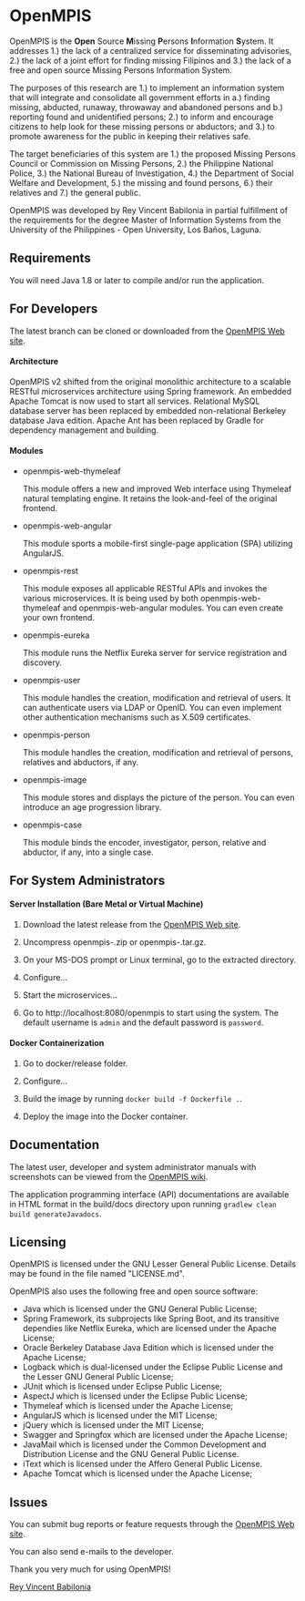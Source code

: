 ﻿# OpenMPIS

OpenMPIS is the **Open** Source **M**issing **P**ersons **I**nformation **S**ystem.
It addresses 1.) the lack of a centralized service for disseminating advisories,
2.) the lack of a joint effort for finding missing Filipinos and 3.) the lack of a
free and open source Missing Persons Information System.

The purposes of this research are 1.) to implement an information system
that will integrate and consolidate all government efforts in a.) finding
missing, abducted, runaway, throwaway and abandoned persons and b.)
reporting found and unidentified persons; 2.) to inform and encourage
citizens to help look for these missing persons or abductors; and 3.) to
promote awareness for the public in keeping their relatives safe.

The target beneficiaries of this system are 1.) the proposed Missing Persons
Council or Commission on Missing Persons, 2.) the Philippine National Police,
3.) the National Bureau of Investigation, 4.) the Department of Social
Welfare and Development, 5.) the missing and found persons, 6.) their
relatives and 7.) the general public.

OpenMPIS was developed by Rey Vincent Babilonia in partial fulfillment of
the requirements for the degree Master of Information Systems from the
University of the Philippines - Open University, Los Baños, Laguna.

## Requirements

You will need Java 1.8 or later to compile and/or run the application.

## For Developers

The latest branch can be cloned or downloaded from the [OpenMPIS Web site](https://github.com/rvbabilonia/openmpis).

#### Architecture

OpenMPIS v2 shifted from the original monolithic architecture to a scalable RESTful
microservices architecture using Spring framework. An embedded Apache Tomcat is now used to start all services.
Relational MySQL database server has
been replaced by embedded non-relational Berkeley database Java edition.
Apache Ant has been replaced by Gradle for dependency management and building.

#### Modules

* openmpis-web-thymeleaf

    This module offers a new and improved Web interface using Thymeleaf natural templating engine. It retains the 
    look-and-feel of the original frontend.

* openmpis-web-angular

    This module sports a mobile-first single-page application (SPA) utilizing AngularJS.
    
* openmpis-rest

    This module exposes all applicable RESTful APIs and invokes the various microservices. It is being used by both 
    openmpis-web-thymeleaf and openmpis-web-angular modules. You can even create your own frontend.
            
* openmpis-eureka

    This module runs the Netflix Eureka server for service registration and discovery.
    
* openmpis-user

    This module handles the creation, modification and retrieval of users. It can authenticate users via LDAP or 
    OpenID. You can even implement other authentication mechanisms such as X.509 certificates.
    
* openmpis-person

    This module handles the creation, modification and retrieval of persons, relatives and abductors, if any.
    
* openmpis-image

    This module stores and displays the picture of the person. You can even introduce an age progression library.
    
* openmpis-case

    This module binds the encoder, investigator, person, relative and abductor, if any, into a single case.

## For System Administrators

#### Server Installation (Bare Metal or Virtual Machine)

1. Download the latest release from the [OpenMPIS Web site](https://github.com/rvbabilonia/openmpis/releases).

2. Uncompress openmpis-<version>.zip or openmpis-<version>.tar.gz.

3. On your MS-DOS prompt or Linux terminal, go to the extracted directory.

4. Configure...

5. Start the microservices...

6. Go to http://localhost:8080/openmpis to start using the system. The default username is `admin` and the default 
password is `password`.

#### Docker Containerization

1. Go to docker/release folder.

2. Configure...

3. Build the image by running `docker build -f Dockerfile .`.

4. Deploy the image into the Docker container.
    
## Documentation

The latest user, developer and system administrator manuals with screenshots can be viewed from the
[OpenMPIS wiki](https://github.com/rvbabilonia/openmpis/wiki).

The application programming interface (API) documentations are available in HTML format in the build/docs directory 
upon running `gradlew clean build generateJavadocs`.

## Licensing

OpenMPIS is licensed under the GNU Lesser General Public License. Details may be found in the file named "LICENSE.md".

OpenMPIS also uses the following free and open source software:
* Java which is licensed under the GNU General Public License;
* Spring Framework, its subprojects like Spring Boot, and its transitive dependies like Netflix Eureka, which are 
licensed under the Apache License;
* Oracle Berkeley Database Java Edition which is licensed under the Apache License;
* Logback which is dual-licensed under the Eclipse Public License and the Lesser GNU General Public License;
* JUnit which is licensed under Eclipse Public License;
* AspectJ which is licensed under the Eclipse Public License;
* Thymeleaf which is licensed under the Apache License;
* AngularJS which is licensed under the MIT License;
* jQuery which is licensed under the MIT License;
* Swagger and Springfox which are licensed under the Apache License;
* JavaMail which is licensed under the Common Development and Distribution License and the GNU General Public License.
* iText which is licensed under the Affero General Public License.
* Apache Tomcat which is licensed under the Apache License;

## Issues

You can submit bug reports or feature requests through the [OpenMPIS Web site](https://github.com/rvbabilonia/openmpis/issues).

You can also send e-mails to the developer.



Thank you very much for using OpenMPIS!

[Rey Vincent Babilonia](mailto:rvbabilonia@gmail.com)
